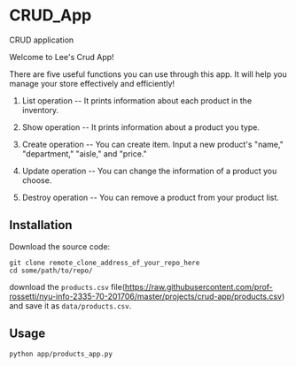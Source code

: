 # CRUD_App
CRUD application

Welcome to Lee's Crud App!

There are five useful functions you can use through this app.
It will help you manage your store effectively and efficiently!

1. List operation
-- It prints information about each product in the inventory.

2. Show operation
-- It prints information about a product you type.

3. Create operation
-- You can create item. Input a new product's "name," "department," "aisle," and "price."

4. Update operation
-- You can change the information of a product you choose.

5. Destroy operation
-- You can remove a product from your product list. 

## Installation

Download the source code:

```shell
git clone remote_clone_address_of_your_repo_here
cd some/path/to/repo/
```

download the `products.csv` file(https://raw.githubusercontent.com/prof-rossetti/nyu-info-2335-70-201706/master/projects/crud-app/products.csv) and save it as `data/products.csv`.

## Usage

```shell
python app/products_app.py
```
